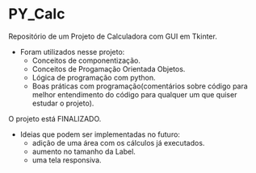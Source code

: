 # PY_Calc

Repositório de um Projeto de Calculadora com GUI em Tkinter.

- Foram utilizados nesse projeto:
  - Conceitos de componentização.
  - Conceitos de Progamação Orientada  Objetos.
  - Lógica de programação com python.
  - Boas práticas com programação(comentários sobre código para melhor entendimento do código para qualquer um que quiser estudar o projeto).

O projeto está FINALIZADO.

- Ideias que podem ser implementadas no futuro:
  - adição de uma área com os cálculos já executados.
  - aumento no tamanho da Label.
  - uma tela responsiva.
